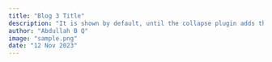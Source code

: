 ```yaml
---
title: "Blog 3 Title"
description: "It is shown by default, until the collapse plugin adds the appropriate classes that we use to style each element. These classes control the overall appearance, as well as the showing and hiding via CSS transitions."
author: "Abdullah B Q"
image: "sample.png"
date: "12 Nov 2023"
---
```


<!DOCTYPE html>
<html lang="en">
<head>
    <meta charset="UTF-8">
    <meta name="viewport" content="width=device-width, initial-scale=1.0">
    <title>Cricket vs Basketball</title>
    <style>
        table {
            width: 100%;
            border-collapse: collapse;
            margin-top: 20px;
        }

        th, td {
            border: 1px solid #ddd;
            padding: 8px;
            text-align: left;
        }

        th {
            background-color: #f2f2f2;
        }
    </style>

</head>
<body>

    <h1>Comparison between Cricket and Basketball</h1>

    <table>
        <tr>
            <th>Aspect</th>
            <th>Cricket</th>
            <th>Basketball</th>
        </tr>
        <tr>
            <td>Sport Type</td>
            <td>Team sport with batsmen and bowlers</td>
            <td>Team sport with shooting and passing</td>
        </tr>
        <tr>
            <td>Field Size</td>
            <td>Large oval-shaped field</td>
            <td>Rectangular court</td>
        </tr>
        <tr>
            <td>Scoring</td>
            <td>Runs and wickets</td>
            <td>Points by shooting the ball through the opponent's basket</td>
        </tr>
        <tr>
            <td>Duration of Play</td>
            <td>Can last several hours, including different formats like Test, One Day, and T20</td>
            <td>Four quarters, each lasting 12 minutes (NBA)</td>
        </tr>
        <tr>
            <td>Popular Tournaments</td>
            <td>ICC Cricket World Cup, Indian Premier League (IPL)</td>
            <td>NBA Finals, FIBA Basketball World Cup</td>
        </tr>
    </table>

</body>
</html>
